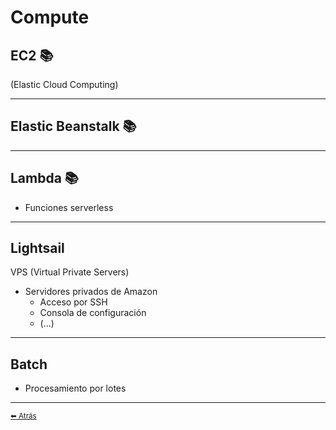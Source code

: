# Compute

## EC2 📚
(Elastic Cloud Computing)
___

## Elastic Beanstalk 📚
___

## Lambda 📚
* Funciones serverless
___

## Lightsail
VPS (Virtual Private Servers)

* Servidores privados de Amazon
  * Acceso por SSH
  * Consola de configuración
  * (...)
___

## Batch
* Procesamiento por lotes
---

[<small>⬅ Atrás</small>](./../index.md)
